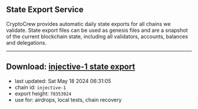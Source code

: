 ## State Export Service
CryptoCrew provides automatic daily state exports for all chains we validate. State export files can be used as genesis files and are a snapshot of the current blockchain state, including all validators, accounts, balances and delegations.

---
**Download: [injective-1 state export](https://dl-eu2.ccvalidators.com/SERVICE/injective/injective-1_export_70353924.json)**
---

- last updated: Sat May 18 2024 06:31:05
- chain id: `injective-1`
- export height: `70353924`
- use for: airdrops, local tests, chain recovery
